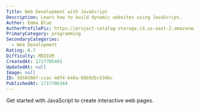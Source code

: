 ```yaml
---
Title: Web Development with JavaScript
Description: Learn how to build dynamic websites using JavaScript.
Author: Emma Blue
AuthorProfilePic: https://project-catalog-storage.s3.us-east-2.amazonaws.com/images/pfp.png
PrimaryCategory: programming
SecondaryCategories:
  - Web Development
Rating: 8.7
Difficulty: MEDIUM
CreatedAt: 1717705491
UpdatedAt: null
Image: null
ID: 5850308f-ccac-4df4-b40a-60b92bc534bc
PublishedAt: 1717706344
---
```


Get started with JavaScript to create interactive web pages.
